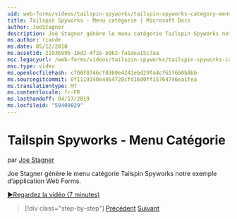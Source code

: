 ```yaml
---
uid: web-forms/videos/tailspin-spyworks/tailspin-spyworks-category-menu
title: Tailspin Spyworks - Menu catégorie | Microsoft Docs
author: JoeStagner
description: Joe Stagner génère le menu catégorie Tailspin Spyworks notre exemple d’application Web Forms.
ms.author: riande
ms.date: 05/12/2010
ms.assetid: 21936995-16d2-4f2e-b9b2-fa1dea15c7aa
msc.legacyurl: /web-forms/videos/tailspin-spyworks/tailspin-spyworks-category-menu
msc.type: video
ms.openlocfilehash: c708f0746cf0360e4241ebd29fa4cf61f6b0b8bb
ms.sourcegitcommit: 0f1119340e4464720cfd16d0ff15764746ea1fea
ms.translationtype: MT
ms.contentlocale: fr-FR
ms.lasthandoff: 04/17/2019
ms.locfileid: "59409029"
---
```

# <a name="tailspin-spyworks---category-menu"></a>Tailspin Spyworks - Menu Catégorie

par [Joe Stagner](https://github.com/JoeStagner)

Joe Stagner génère le menu catégorie Tailspin Spyworks notre exemple d’application Web Forms.

[&#9654;Regardez la vidéo (7 minutes)](https://channel9.msdn.com/Blogs/ASP-NET-Site-Videos/tailspin-spyworks-category-menu)

> [!div class="step-by-step"]
> [Précédent](tailspin-spyworks-directory-organization.md)
> [Suivant](tailspin-spyworks-display-the-product-list.md)
